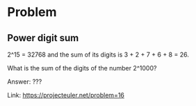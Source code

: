 Problem
===

Power digit sum
---

2^15 = 32768 and the sum of its digits is 3 + 2 + 7 + 6 + 8 = 26.

What is the sum of the digits of the number 2^1000?


Answer: ???

Link: https://projecteuler.net/problem=16